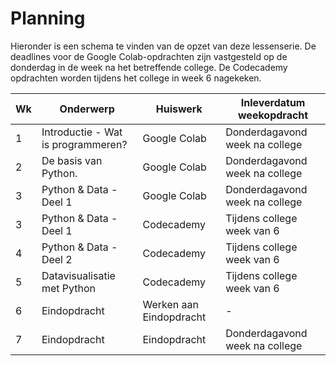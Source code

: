 Planning
=======================
Hieronder is een schema te vinden van de opzet van deze lessenserie. De deadlines voor de Google Colab-opdrachten zijn vastgesteld op de donderdag in de week na het betreffende college. De Codecademy opdrachten worden tijdens het college in week 6 nagekeken.

| Wk | Onderwerp                                     | Huiswerk                   | Inleverdatum weekopdracht      |
|----|-----------------------------------------------|----------------------------|--------------------------------|
| 1  | Introductie - Wat is programmeren?            | Google Colab               | Donderdagavond week na college |
| 2  | De basis van Python.                          | Google Colab               | Donderdagavond week na college |
| 3  | Python & Data - Deel 1                        | Google Colab               | Donderdagavond week na college |
| 3  | Python & Data - Deel 1                        | Codecademy                 | Tijdens college week van 6     |
| 4  | Python & Data - Deel 2                        | Codecademy                 | Tijdens college week van 6     |
| 5  | Datavisualisatie met Python                   | Codecademy                 | Tijdens college week van 6     |
| 6  | Eindopdracht                                  | Werken aan Eindopdracht    | -                              |
| 7  | Eindopdracht                                  | Eindopdracht               | Donderdagavond week na college |
